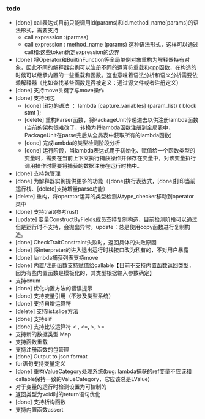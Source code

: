 ### todo

* [done] call表达式目前只能调用id(params)和id.method_name(params)的语法形式，需要支持
  - call expression :(parmas)
  - call expression : method_name (params)
    这种语法形式，这样可以通过call和:这些token确定expression的边界
* [done] 将Operator和BuiltinFunction等全局单例对象重构为解释器持有对象，因此不同的解释器实例可以注册不同的运算符重载和cpp函数，在构造的时候可以继承内置的一些重载和函数。这也意味着语法分析和语义分析需要依赖解释器（比如查找某些函数是否被定义：通过源文件或者注册定义）
* [done] 支持move关键字与move操作
* [done] 支持闭包
  - [done] 闭包的语法 ： lambda [capture_variables] (param_list) { block stmt };
  - [delete] 重构Parser函数，将PackageUnit传递进去以供注册lambda函数(当前的架构很难改了，转换为将lambda函数注册到全局表中，PackageUnit在parse完后从全局表中获取所有的lambda函数)
  - [done] 完成lambda的类型检测阶段分析
  - [done] 运行阶段，当lambda表达式用于初始化、赋值给一个函数类型的变量时，需要在当前上下文执行捕获操作并保存在变量中，对该变量执行调用操作时需要将捕获的数据注册在运行时栈中。
* [done] 支持包管理
* [done] 为解释器实例提供更多的功能（[done]执行表达式，[done]打印当前运行栈、[delete]支持增量parse功能）
* [delete] 重构，将operator运算的类型检测从type_checker移动到operator类中
* [done] 支持trait(参考rust)
* [update] 变量ConstructByFields成员支持复制构造，目前检测阶段可以通过但是运行时不支持，会抛出异常。update：总是使用copy函数进行复制构造。
* [done] CheckTraitConstraint失败时，返回具体的失败原因
* [done] 将interpreter的进入退出运行时栈接口改为私有的，不对用户暴露
* [done] lambda捕获列表支持move
* [done] 内置/注册函数支持赋值给callable【目前不支持内置函数返回类型，因为有些内置函数是模板化的，其类型根据输入参数确定】
* 支持enum
* [done] 优化内置方法的错误提示
* [done] 支持变量引用（不涉及类型系统）
* [done] 支持自增运算符
* [delete] 支持list:slice方法
* [done] 支持elif
* [done] 支持比较运算符 < , <=, >, >=
* 支持新的数据类型 Map
* 支持函数重载
* 支持注册函数的包管理
* [done] Output to json format
* for语句支持变量定义
* [done] 重构ValueCategory处理系统(bug: lambda捕获的ref变量不应该和callable保持一致的ValueCategory，它应该总是LValue) 
* 对于变量的运行时检测设置为可控制的
* 返回类型为void时的return语句优化
* [done] 支持析构函数
* 支持内置函数assert
